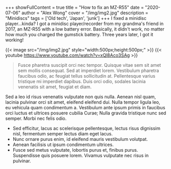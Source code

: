 +++
showFullContent = true
title = "How to fix an MZ-R55"
date = "2020-07-06"
author = "Alex Wong"
cover = "/img/img2.jpg"
description = "Minidiscs"
tags = ['Old tech', 'Japan', 'junk']
+++
I fixed a minidisc player...kinda? I got a minidisc player/recorder from my grandma's friend in 2017, an MZ-R55 with a low battery error. Basically, it didn't work, no matter how much you charged the gumstick battery. Three years later, I got it working!

{{< image src="/img/img2.jpg" style="width:500px;height:500px;" >}}
{{< youtube https://www.youtube.com/watch?v=xQl8Aco3SAg >}}
> Fusce pharetra suscipit orci nec tempor. Quisque vitae sem sit amet sem mollis consequat. Sed at imperdiet lorem. Vestibulum pharetra faucibus odio, ac feugiat tellus sollicitudin at. Pellentesque varius tristique mi imperdiet dapibus. Duis orci odio, sodales lacinia venenatis sit amet, feugiat et diam.

Sed a leo id risus venenatis vulputate non quis nulla. Aenean nisl quam, lacinia pulvinar orci sit amet, eleifend eleifend dui. Nulla tempor ligula leo, eu vehicula quam condimentum a. Vestibulum ante ipsum primis in faucibus orci luctus et ultrices posuere cubilia Curae; Nulla gravida tristique nunc sed semper. Morbi nec felis odio.

- Sed efficitur, lacus ac scelerisque pellentesque, lectus risus dignissim nisl, fermentum semper lectus diam eget lacus.
- Nunc ornare purus enim, id eleifend mauris vestibulum volutpat.
- Aenean facilisis ut ipsum condimentum ultrices.
- Fusce sed metus vulputate, lobortis purus et, finibus purus. Suspendisse quis posuere lorem. Vivamus vulputate nec risus in pulvinar.
